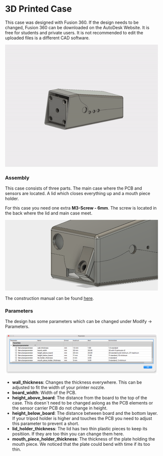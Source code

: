 # 3D Printed Case

This case was designed with Fusion 360. If the design needs to be changed, Fusion 360 can be downloaded on the AutoDesk Website. It is free for students and private users. It is not recommended to edit the uploaded files is a different CAD software.

![Break Off](img/fusion_design_animation.gif)

### Assembly

This case consists of three parts. The main case where the PCB and sensors are located. A lid which closes everything up and a mouth piece holder.

For this case you need one extra **M3-Screw - 6mm**.
The screw is located in the back where the lid and main case meet.

![Back of Flip Mouse](img/fusion_design_screw.png)

The construction manual can be found [here](https://github.com/asterics/FLipMouse/blob/master/ConstructionKit/ConstructionManual.pdf).


### Parameters

The design has some parameters which can be changed under Modify -> Parameters.

![Parameters](img/fusion_design_parameters.png)

* **wall_thickness**: Changes the thickness everywhere. This can be adjusted to fit the width of your printer nozzle.
* **board_width**: Width of the PCB.
* **height_above_board**: The distance from the board to the top of the case. This doesn´t need to be changed aslong as the PCB elements or the sensor carrier PCB do not change in height.
* **height_below_board**: The distance between board and the bottom layer. If your tripod holder is higher and touches the PCB you need to adjust this parameter to prevent a short.
* **lid_holder_thickness**: The lid has two thin plastic pieces to keep its positiion. If they are too thin you can change them here.
* **mouth_piece_holder_thickness**: The thickness of the plate holding the mouth piece. We noticed that the plate could bend with time if its too thin.
